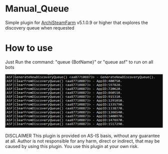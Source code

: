 # Manual_Queue
Simple plugin for [ArchiSteamFarm](https://github.com/JustArchiNET/ArchiSteamFarm) v5.1.0.9 or higher that explores the discovery queue when requested


# How to use
Just Run the command: "queue {BotName}" or "queue asf" to run on all bots

![](Screenshots/Print.png)

DISCLAIMER
This plugin is provided on AS-IS basis, without any guarantee at all. Author is not responsible for any harm, direct or indirect, that may be caused by using this plugin. You use this plugin at your own risk.
